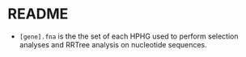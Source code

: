 # README
- <code>[gene].fna</code> is the the set of each HPHG used to perform selection analyses and RRTree analysis on nucleotide sequences.
